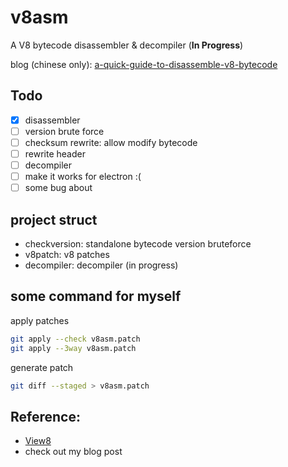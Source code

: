 # v8asm

A V8 bytecode disassembler & decompiler (**In Progress**)

blog (chinese only): [a-quick-guide-to-disassemble-v8-bytecode](https://www.aynakeya.com/articles/ctf/a-quick-guide-to-disassemble-v8-bytecode/)

## Todo

- [x] disassembler
- [ ] version brute force
- [ ] checksum rewrite: allow modify bytecode
- [ ] rewrite header
- [ ] decompiler
- [ ] make it works for electron :(
- [ ] some bug about 

## project struct

- checkversion: standalone bytecode version bruteforce
- v8patch: v8 patches
- decompiler: decompiler (in progress)

## some command for myself

apply patches

```bash
git apply --check v8asm.patch
git apply --3way v8asm.patch
```

generate patch

```bash
git diff --staged > v8asm.patch
```

## Reference:

- [View8](https://github.com/suleram/View8)
- check out my blog post